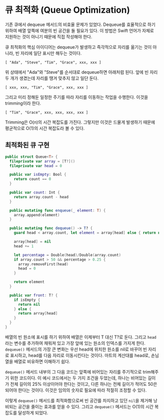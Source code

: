 # 큐 최적화 (Queue Optimization)

기존 큐에서 dequeue 메서드의 비효율 문제가 있었다. Dequeue를 효율적으로 하기 위하여 배열 앞쪽에 여분의 빈 공간을 둘 필요가 있다. 이 방법은 Swift 언어가 자체로 지원하는 것이 아니기 때문에 직접 작성해야 한다.

큐 최적화의 핵심 아이디어는 dequeue가 발생하고 즉각적으로 자리를 옮기는 것이 아니라, 빈 자리에 일단 표시만 해두는 것이다.

```
[ "Ada", "Steve", "Tim", "Grace", xxx, xxx ]
```

위 상태에서 "Ada"와 "Steve"를 순서대로 dequeue하면 아래처럼 된다. 앞에 빈 자리 두 개가 생겼는데 자리를 땡겨 맞추지 않고 일단 둔다.

```
[ xxx, xxx, "Tim", "Grace", xxx, xxx ]
```

그리고 미리 정해둔 일정한 주기를 따라 자리를 이동하는 작업을 수행한다. 이것을 trimming이라 한다.

```
[ "Tim", "Grace", xxx, xxx, xxx, xxx ]
```

Trimming은 O(n)의 시간 복잡도를 가진다. 그렇지만 이것은 드물게 발생하기 때문에 평균적으로 O(1)의 시간 복잡도라 볼 수 있다.

## 최적화된 큐 구현

```swift
public struct Queue<T> {
  fileprivate var array = [T?]()
  fileprivate var head = 0

  public var isEmpty: Bool {
    return count == 0
  }

  public var count: Int {
    return array.count - head
  }

  public mutating func enqueue(_ element: T) {
    array.append(element)
  }

  public mutating func dequeue() -> T? {
    guard head < array.count, let element = array[head] else { return nil }

    array[head] = nil
    head += 1

    let percentage = Double(head)/Double(array.count)
    if array.count > 50 && percentage > 0.25 {
      array.removeFirst(head)
      head = 0
    }

    return element
  }

  public var front: T? {
    if isEmpty {
      return nil
    } else {
      return array[head]
    }
  }
}
```

배열의 빈 원소에 표시를 하기 위하여 배열은 이제부터 T 대신 T?로 둔다. 그리고 `head`라는 변수를 추가하여 채워져 있고 가장 앞에 있는 원소의 인덱스를 가지게 한다. `dequeue()` 메서드의 가장 큰 변화는 우선 head에 위치한 원소를 nil로 바꾸어 빈 자리로 표시하고, head를 다음 자리로 이동시킨다는 것이다. 마트의 계산대를 head로, 손님 열을 배열로 비유하면 이해하기 쉽다.

`dequeue()` 메서드 내부의 그 다음 코드는 앞쪽에 비어있는 자리를 주기적으로 trim해주기 위한 코드이다. 이 예시 코드에서는 두 가지 조건을 두었는데, 하나는 비어있는 길이가 전체 길이의 25% 이상이어야 한다는 것이고, 다른 하나는 전체 길이가 적어도 50은 되어야 한다는 것이다. 이것은 임의의 숫자로 필요에 따라 적절히 조정할 수 있다.

이렇게 `dequeue()` 메서드를 최적화함으로써 빈 공간를 차지하고 있던 `nil`을 제거해 낭비되는 공간을 줄이는 효과를 얻을 수 있다. 그리고 `dequeue()` 메서드는 O(1)의 시간 복잡도를 달성하게 되었다.
